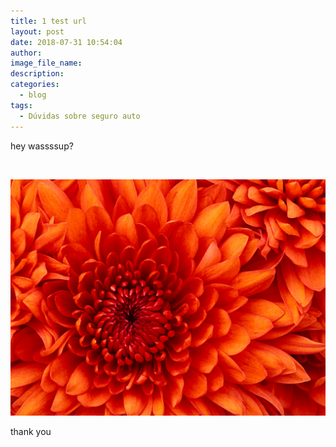 ```yaml
---
title: 1 test url
layout: post
date: 2018-07-31 10:54:04
author:
image_file_name:
description:
categories:
  - blog
tags:
  - Dúvidas sobre seguro auto
---
```


hey wassssup?

&nbsp;

![](/uploads/chrysanthemum.jpg)

thank you